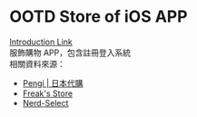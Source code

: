 # OOTD Store of iOS APP

[Introduction Link](https://medium.com/@tonysu1204/3-ootd-store-14267be87be2)  
服飾購物 APP，包含註冊登入系統  
相關資料來源：
- [Pengi | 日本代購](https://www.instagram.com/pengi.japan/?utm_source=ig_web_button_share_sheet&igshid=OGQ5ZDc2ODk2ZA==)
- [Freak's Store](https://www.daytona-park.com/)
- [Nerd-Select](https://www.instagram.com/nerd_select/?utm_source=ig_web_button_share_sheet&igshid=OGQ5ZDc2ODk2ZA==)
